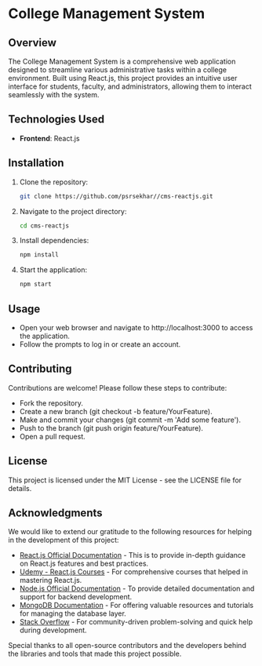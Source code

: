 # College Management System

## Overview

The College Management System is a comprehensive web application designed to streamline various administrative tasks within a college environment. Built using React.js, this project provides an intuitive user interface for students, faculty, and administrators, allowing them to interact seamlessly with the system.

## Technologies Used
- **Frontend**: React.js

## Installation

1. Clone the repository:
   ```bash
   git clone https://github.com/psrsekhar//cms-reactjs.git
2. Navigate to the project directory:
   ```bash
   cd cms-reactjs
3. Install dependencies:
   ```bash
   npm install  
4. Start the application:
   ```bash
   npm start 

## Usage
- Open your web browser and navigate to http://localhost:3000 to access the application.
- Follow the prompts to log in or create an account.

## Contributing

Contributions are welcome! Please follow these steps to contribute:
- Fork the repository.
- Create a new branch (git checkout -b feature/YourFeature).
- Make and commit your changes (git commit -m 'Add some feature').
- Push to the branch (git push origin feature/YourFeature).
- Open a pull request.

## License
This project is licensed under the MIT License - see the LICENSE file for details.

## Acknowledgments

We would like to extend our gratitude to the following resources for helping in the development of this project:

- [React.js Official Documentation](https://react.dev) - This is to provide in-depth guidance on React.js features and best practices.
- [Udemy - React.js Courses](https://www.udemy.com/course/react-the-complete-guide-incl-redux) - For comprehensive courses that helped in mastering React.js.
- [Node.js Official Documentation](https://nodejs.org) - To provide detailed documentation and support for backend development.
- [MongoDB Documentation](https://www.mongodb.com/docs) - For offering valuable resources and tutorials for managing the database layer.
- [Stack Overflow](https://stackoverflow.com) - For community-driven problem-solving and quick help during development.

Special thanks to all open-source contributors and the developers behind the libraries and tools that made this project possible.
